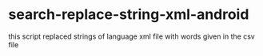 # search-replace-string-xml-android
this script replaced strings of language xml file with words given in the csv file 
